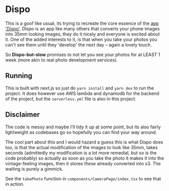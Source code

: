 # Dispo

This is a goof like usual, its trying to recreate the core essence of the [app 'Dispo'](https://apps.apple.com/us/app/dispo-live-in-the-moment/id1491684197). Dispo is an app like many others that converts your phone images into 35mm looking images, they do it nicely and everyone is excited about it. One of the added interests to it, is that when you take your photos you can't see them until they 'develop' the next day – again a lovely touch.

So **Dispo-but-slow** promises to not let you see your photos for at LEAST 1 week (more akin to real photo development services).

## Running

This is built with next.js so just do `yarn install` and `yarn dev` to run the project. It does however use AWS lambda and dynamodb for the backend of the project, but the `serverless.yml` file is also in this project.

## Disclaimer

The code is messy and maybe I'll tidy it up at some point, but its also fairly lightweight as codebases go so hopefully you can find your way around.

The cool part about this and I would hazard a guess this is what Dispo does too, is that the actual modification of the images to look like 35mm, takes seconds (admittedly my modification is a lot more remedial, but so is the code probably) so actually as soon as you take the photo it makes it into the vintage-feeling images, then it stores these already converted into s3. The waiting is purely a gimmick.

See the `takePhoto` function in `components/CameraPage/index.tsx` to see that in action.
